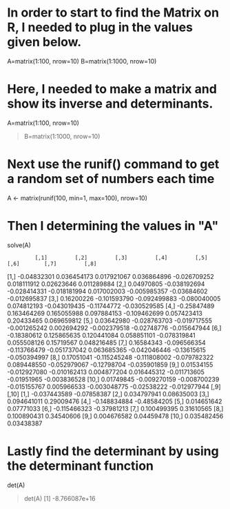 # In order to start to find the Matrix on R, I needed to plug in the values given below.

A=matrix(1:100, nrow=10) 
B=matrix(1:1000, nrow=10)

# Here, I needed to make a matrix and show its inverse and determinants. 

A=matrix(1:100, nrow=10)
> B=matrix(1:1000, nrow=10)

# Next use the runif() command to get a random set of numbers each time
A <- matrix(runif(100, min=1, max=100), nrow=10)

# Then I determining the values in "A"

solve(A)

             [,1]         [,2]         [,3]         [,4]         [,5]         [,6]        [,7]         [,8]
 [1,] -0.04832301  0.036454173  0.017921067  0.036864896 -0.026709252  0.018111912  0.02623646  0.011289884
 [2,]  0.04970805 -0.038192694 -0.028414331 -0.018181994  0.017002003 -0.005985357 -0.03684602 -0.012695837
 [3,]  0.16200226 -0.101593790 -0.092499883 -0.080040005  0.074812193 -0.043019435 -0.11744772 -0.030529585
 [4,] -0.25847489  0.163464269  0.165055988  0.097884153 -0.109462699  0.057423413  0.20433465  0.069659812
 [5,]  0.03642980 -0.028763703 -0.019717555 -0.001265242  0.002694292 -0.002379518 -0.02748776 -0.015647944
 [6,] -0.18380612  0.125865635  0.120441084  0.058851101 -0.078319841  0.055508126  0.15719567  0.048216485
 [7,]  0.16584343 -0.096566354 -0.113766479 -0.051737042  0.063685365 -0.042046446 -0.13615615 -0.050394997
 [8,]  0.17051041 -0.115245248 -0.111808002 -0.079782322  0.089448550 -0.052979067 -0.12798704 -0.035901859
 [9,]  0.01534155 -0.012927080 -0.010162413  0.004877204  0.016445312 -0.011713605 -0.01951965 -0.003836528
[10,]  0.01749845 -0.009270159 -0.008700239 -0.015155767  0.005966533 -0.003048775 -0.02538222 -0.012977944
              [,9]       [,10]
 [1,] -0.037443589 -0.07858387
 [2,]  0.034797941  0.08635003
 [3,]  0.094641011  0.29009476
 [4,] -0.148834884 -0.48584205
 [5,]  0.014651642  0.07771033
 [6,] -0.115466323 -0.37981213
 [7,]  0.100499395  0.31610565
 [8,]  0.100890431  0.34540606
 [9,]  0.004676582  0.04459478
[10,]  0.035482456  0.03438387

# Lastly find the determinant by using the determinant function

det(A)


> det(A)
[1] -8.766087e+16
